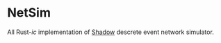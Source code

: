 # NetSim

All Rust-*ic* implementation of [Shadow](https://github.com/shadow/shadow) descrete event network simulator.
